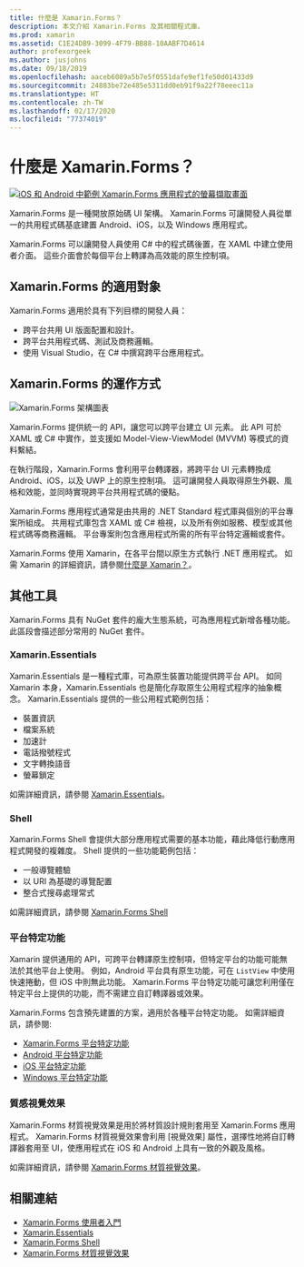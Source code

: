 ```yaml
---
title: 什麼是 Xamarin.Forms？
description: 本文介紹 Xamarin.Forms 及其相關程式庫。
ms.prod: xamarin
ms.assetid: C1E24DB9-3099-4F79-BB88-10AABF7D4614
author: profexorgeek
ms.author: jusjohns
ms.date: 09/18/2019
ms.openlocfilehash: aaceb6089a5b7e5f0551dafe9ef1fe50d01433d9
ms.sourcegitcommit: 24883be72e485e5311dd0eb91f9a22f78eeec11a
ms.translationtype: HT
ms.contentlocale: zh-TW
ms.lasthandoff: 02/17/2020
ms.locfileid: "77374019"
---
```

# <a name="what-is-xamarinforms"></a>什麼是 Xamarin.Forms？

[![iOS 和 Android 中範例 Xamarin.Forms 應用程式的螢幕擷取畫面](what-is-xamarin-forms-images/xamarin-forms-app-cropped.png)](what-is-xamarin-forms-images/xamarin-forms-app.png#lightbox)

Xamarin.Forms 是一種開放原始碼 UI 架構。 Xamarin.Forms 可讓開發人員從單一的共用程式碼基底建置 Android、iOS，以及 Windows 應用程式。

Xamarin.Forms 可以讓開發人員使用 C# 中的程式碼後置，在 XAML 中建立使用者介面。 這些介面會於每個平台上轉譯為高效能的原生控制項。

## <a name="who-xamarinforms-is-for"></a>Xamarin.Forms 的適用對象

Xamarin.Forms 適用於具有下列目標的開發人員：

- 跨平台共用 UI 版面配置和設計。
- 跨平台共用程式碼、測試及商務邏輯。
- 使用 Visual Studio，在 C# 中撰寫跨平台應用程式。

## <a name="how-xamarinforms-works"></a>Xamarin.Forms 的運作方式

![Xamarin.Forms 架構圖表](what-is-xamarin-forms-images/xamarin-forms-architecture.png)

Xamarin.Forms 提供統一的 API，讓您可以跨平台建立 UI 元素。 此 API 可於 XAML 或 C# 中實作，並支援如 Model-View-ViewModel (MVVM) 等模式的資料繫結。

在執行階段，Xamarin.Forms 會利用平台轉譯器，將跨平台 UI 元素轉換成 Android、iOS，以及 UWP 上的原生控制項。 這可讓開發人員取得原生外觀、風格和效能，並同時實現跨平台共用程式碼的優點。

Xamarin.Forms 應用程式通常是由共用的 .NET Standard 程式庫與個別的平台專案所組成。 共用程式庫包含 XAML 或 C# 檢視，以及所有例如服務、模型或其他程式碼等商務邏輯。 平台專案則包含應用程式所需的所有平台特定邏輯或套件。

Xamarin.Forms 使用 Xamarin，在各平台間以原生方式執行 .NET 應用程式。 如需 Xamarin 的詳細資訊，請參閱[什麼是 Xamarin？](~/get-started/what-is-xamarin.md)。

## <a name="additional-tools"></a>其他工具

Xamarin.Forms 具有 NuGet 套件的龐大生態系統，可為應用程式新增各種功能。 此區段會描述部分常用的 NuGet 套件。

### <a name="xamarinessentials"></a>Xamarin.Essentials

Xamarin.Essentials 是一種程式庫，可為原生裝置功能提供跨平台 API。 如同 Xamarin 本身，Xamarin.Essentials 也是簡化存取原生公用程式程序的抽象概念。 Xamarin.Essentials 提供的一些公用程式範例包括：

- 裝置資訊
- 檔案系統
- 加速計
- 電話撥號程式
- 文字轉換語音
- 螢幕鎖定

如需詳細資訊，請參閱 [Xamarin.Essentials](~/essentials/index.md)。

### <a name="shell"></a>Shell

Xamarin.Forms Shell 會提供大部分應用程式需要的基本功能，藉此降低行動應用程式開發的複雜度。 Shell 提供的一些功能範例包括：

- 一般導覽體驗
- 以 URI 為基礎的導覽配置
- 整合式搜尋處理常式

如需詳細資訊，請參閱 [Xamarin.Forms Shell](~/xamarin-forms/app-fundamentals/shell/index.md)

### <a name="platform-specifics"></a>平台特定功能

Xamarin 提供通用的 API，可跨平台轉譯原生控制項，但特定平台的功能可能無法於其他平台上使用。 例如，Android 平台具有原生功能，可在 `ListView` 中使用快速捲動，但 iOS 中則無此功能。 Xamarin.Forms 平台特定功能可讓您利用僅在特定平台上提供的功能，而不需建立自訂轉譯器或效果。

Xamarin.Forms 包含預先建置的方案，適用於各種平台特定功能。 如需詳細資訊，請參閱:

- [Xamarin.Forms 平台特定功能](~/xamarin-forms/platform/platform-specifics/index.md)
- [Android 平台特定功能](~/xamarin-forms/platform/android/index.md)
- [iOS 平台特定功能](~/xamarin-forms/platform/ios/index.md)
- [Windows 平台特定功能](~/xamarin-forms/platform/windows/index.md)

### <a name="material-visual"></a>質感視覺效果

Xamarin.Forms 材質視覺效果是用於將材質設計規則套用至 Xamarin.Forms 應用程式。 Xamarin.Forms 材質視覺效果會利用 [視覺效果] 屬性，選擇性地將自訂轉譯器套用至 UI，使應用程式在 iOS 和 Android 上具有一致的外觀及風格。

如需詳細資訊，請參閱 [Xamarin.Forms 材質視覺效果](~/xamarin-forms/user-interface/visual/material-visual.md)。

## <a name="related-links"></a>相關連結

- [Xamarin.Forms 使用者入門](~/xamarin-forms/index.yml)
- [Xamarin.Essentials](~/essentials/index.md)
- [Xamarin.Forms Shell](~/xamarin-forms/app-fundamentals/shell/index.md)
- [Xamarin.Forms 材質視覺效果](~/xamarin-forms/user-interface/visual/material-visual.md)
